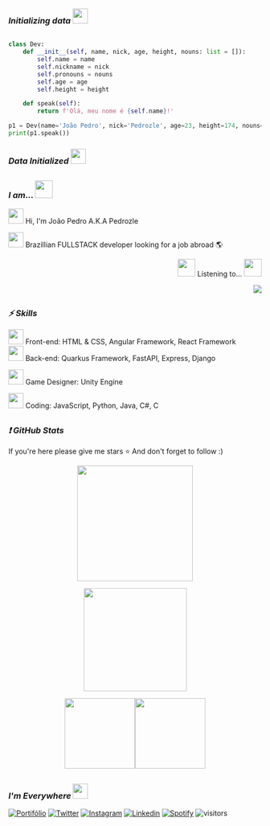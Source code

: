 ### <i>Initializing data <img src="https://slackmojis.com/emojis/7695-windows_loading/download" width="30"/> </i>

```py

class Dev:
    def __init__(self, name, nick, age, height, nouns: list = []):
        self.name = name
        self.nickname = nick
        self.pronouns = nouns
        self.age = age
        self.height = height

    def speak(self):
        return f'Olá, meu nome é {self.name}!'

p1 = Dev(name='João Pedro', nick='Pedrozle', age=23, height=174, nouns=["He", "Him"])
print(p1.speak())


```

### <i>Data Initialized <img src="https://slackmojis.com/emojis/4864-github-check-mark/download" width="30"/> </i>

<h2></h2>

### <i>I am... <img src="https://slackmojis.com/emojis/46375-meow_lurk/download" width="35"/> </i>

<p> <img src="https://slackmojis.com/emojis/12807-meow_attentionreverse/download" width="30"/> Hi, I'm João Pedro A.K.A Pedrozle </p>
<p> <img src="https://slackmojis.com/emojis/48624-meow_brazil/download" width="30"/> Brazillian FULLSTACK developer looking for a job abroad 🌎 </p>

<div align="right">
  <p> <img src="https://slackmojis.com/emojis/13688-meow_dance/download" width="35"/> Listening to... <img src="https://slackmojis.com/emojis/13688-meow_dance/download" width="35"/> </p>
  <img src="https://spotify-github-profile.vercel.app/api/view?uid=12181318671&cover_image=true&theme=novatorem&bar_color_cover=true&bar_color=53b14f">
</div>

<h2></h2>

### <i> ⚡ Skills</i>

<p> <img src="https://slackmojis.com/emojis/21503-meow_fingerguns2/download" width="30"/> Front-end: HTML & CSS, Angular Framework, React Framework <br> 
    <img src="https://slackmojis.com/emojis/21503-meow_fingerguns2/download" width="30"/> Back-end: Quarkus Framework, FastAPI, Express, Django</p>
<p> <img src="https://slackmojis.com/emojis/13505-meow_ez/download" width="30"/> Game Designer: Unity Engine </p>
<p> <img src="https://slackmojis.com/emojis/10521-meow_code/download" width="30"/> Coding: JavaScript, Python, Java, C#, C</p>

<h2></h2>

### <i> ❗ GitHub Stats</i>

If you're here please give me stars ⭐ And don't forget to follow :)

<div align="center">
    <p><img height="230em" src="https://github-readme-streak-stats.herokuapp.com/?user=Pedrozle&theme=dark" /></p>
    <p><img height="205em" src="https://github-readme-activity-graph.vercel.app/graph?username=pedrozle&theme=dracula"/></p>
    <p><img height="140em" align="center" src="https://github-readme-stats.vercel.app/api?username=pedrozle&show_icons=true&theme=vision-friendly-dark&hide_border=true&include_all_commits=true"/><img height="140em" align="center" src="https://github-readme-stats.vercel.app/api/top-langs/?username=pedrozle&layout=compact&theme=vision-friendly-dark&hide_border=true" /></p>
</div>
<h2></h2>
  
### <i>I'm Everywhere <img src="https://slackmojis.com/emojis/12806-meow_attention/download" width="30"/> </i>

[![Portifólio](https://img.shields.io/badge/Portifolio-8CA1AF?style=for-the-badge&logo=Read-the-Docs&logoColor=white)](https://pedrozle.github.io)
[![Twitter](https://img.shields.io/badge/Twitter-1DA1F2?style=for-the-badge&logo=twitter&logoColor=white)](https://twitter.com/pedrozle/)
[![Instagram](https://img.shields.io/badge/Instagram-%23E4405F.svg?style=for-the-badge&logo=Instagram&logoColor=white)](https://www.instagram.com/p_dr_zl/)
[![Linkedin](https://img.shields.io/badge/Linkedin-0077B5.svg?style=for-the-badge&logo=Linkedin&logoColor=white)](https://www.linkedin.com/in/pedrozle/)
[![Spotify](https://img.shields.io/badge/Spotify-1ED760?&style=for-the-badge&logo=spotify&logoColor=white)](https://open.spotify.com/user/12181318671)
<a> <img src="https://visitor-badge.glitch.me/badge?page_id=pedrozle.visitor-badge" alt="visitors"></a>

<h2></h2>
